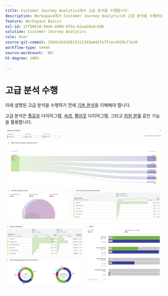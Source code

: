 ```yaml
---
title: Customer Journey Analytics에서 고급 분석을 수행합니다.
description: Workspace에서 Customer Journey Analytics의 고급 분석을 수행하는 방법을 설명합니다.
feature: Workspace Basics
exl-id: 17f50618-54eb-4d60-9f5e-62aab9a3c49b
solution: Customer Journey Analytics
role: User
source-git-commit: 1564c91616015311393a643fe7fcecd429cf3a36
workflow-type: tm+mt
source-wordcount: '65'
ht-degree: 100%

---
```


# 고급 분석 수행

아래 설명된 고급 분석을 수행하기 전에 [기본 분석](/help/analysis-workspace/perform-basic-analysis.md)을 이해해야 합니다.

고급 분석은 [플로우](/help/analysis-workspace/visualizations/c-flow/flow.md) 다이어그램, [속성](/help/analysis-workspace/c-panels/attribution.md), [폴아웃](/help/analysis-workspace/visualizations/fallout/fallout-flow.md) 다이어그램, 그리고 [차원 분류](/help/components/dimensions/t-breakdown-fa.md) 같은 기능을 활용합니다.

![흐름 다이어그램으로 나타낸 고급 분석.](assets/cja-adv-analysis1.png)

![도넛, 벤 및 누적 막대 차트와 같은 여러 시각화 예시.](assets/cja-adv-analysis2.png)
